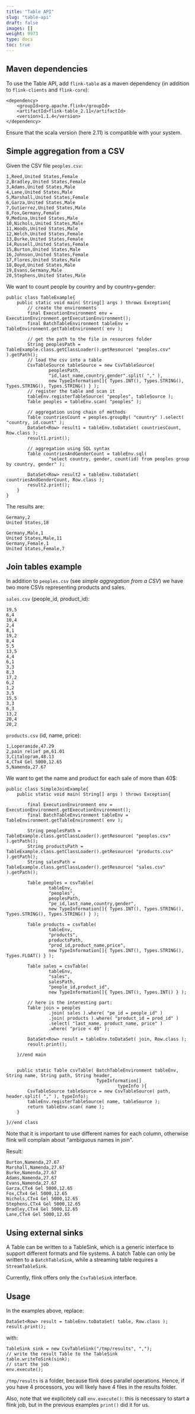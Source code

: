 ```yaml
---
title: "Table API"
slug: "table-api"
draft: false
images: []
weight: 9973
type: docs
toc: true
---
```


## Maven dependencies
To use the Table API, add `flink-table` as a maven dependency (in addition to `flink-clients` and `flink-core`):

<!-- language: lang-xml -->

    <dependency>
        <groupId>org.apache.flink</groupId>
        <artifactId>flink-table_2.11</artifactId>
        <version>1.1.4</version>
    </dependency>

Ensure that the scala version (here 2.11) is compatible with your system.

## Simple aggregation from a CSV
Given the CSV file `peoples.csv`:

    1,Reed,United States,Female
    2,Bradley,United States,Female
    3,Adams,United States,Male
    4,Lane,United States,Male
    5,Marshall,United States,Female
    6,Garza,United States,Male
    7,Gutierrez,United States,Male
    8,Fox,Germany,Female
    9,Medina,United States,Male
    10,Nichols,United States,Male
    11,Woods,United States,Male
    12,Welch,United States,Female
    13,Burke,United States,Female
    14,Russell,United States,Female
    15,Burton,United States,Male
    16,Johnson,United States,Female
    17,Flores,United States,Male
    18,Boyd,United States,Male
    19,Evans,Germany,Male
    20,Stephens,United States,Male

We want to count people by country and by country+gender:

<!-- language: lang-java -->

    public class TableExample{
        public static void main( String[] args ) throws Exception{
            // create the environments
            final ExecutionEnvironment env = ExecutionEnvironment.getExecutionEnvironment();
            final BatchTableEnvironment tableEnv = TableEnvironment.getTableEnvironment( env );
    
            // get the path to the file in resources folder
            String peoplesPath = TableExample.class.getClassLoader().getResource( "peoples.csv" ).getPath();
            // load the csv into a table
            CsvTableSource tableSource = new CsvTableSource(
                    peoplesPath,
                    "id,last_name,country,gender".split( "," ),
                    new TypeInformation[]{ Types.INT(), Types.STRING(), Types.STRING(), Types.STRING() } );
            // register the table and scan it
            tableEnv.registerTableSource( "peoples", tableSource );
            Table peoples = tableEnv.scan( "peoples" );
    
            // aggregation using chain of methods
            Table countriesCount = peoples.groupBy( "country" ).select( "country, id.count" );
            DataSet<Row> result1 = tableEnv.toDataSet( countriesCount, Row.class );
            result1.print();
    
            // aggregation using SQL syntax
            Table countriesAndGenderCount = tableEnv.sql(
                    "select country, gender, count(id) from peoples group by country, gender" );
    
            DataSet<Row> result2 = tableEnv.toDataSet( countriesAndGenderCount, Row.class );
            result2.print();
        }
    }

The results are:

    Germany,2
    United States,18

    Germany,Male,1
    United States,Male,11
    Germany,Female,1
    United States,Female,7


## Join tables example

In addition to `peoples.csv` (see _simple aggregation from a CSV_) we have two more CSVs representing products and sales.

`sales.csv` (people_id, product_id):

    19,5
    6,4
    10,4
    2,4
    8,1
    19,2
    8,4
    5,5
    13,5
    4,4
    6,1
    3,3
    8,3
    17,2
    6,2
    1,2
    3,5
    15,5
    3,3
    6,3
    13,2
    20,4
    20,2

`products.csv` (id, name, price):

    1,Loperamide,47.29
    2,pain relief pm,61.01
    3,Citalopram,48.13
    4,CTx4 Gel 5000,12.65
    5,Namenda,27.67


We want to get the name and product for each sale of more than 40$:

<!-- language: lang-java -->

    public class SimpleJoinExample{
        public static void main( String[] args ) throws Exception{

            final ExecutionEnvironment env = ExecutionEnvironment.getExecutionEnvironment();
            final BatchTableEnvironment tableEnv = TableEnvironment.getTableEnvironment( env );

            String peoplesPath = TableExample.class.getClassLoader().getResource( "peoples.csv" ).getPath();
            String productsPath = TableExample.class.getClassLoader().getResource( "products.csv" ).getPath();
            String salesPath = TableExample.class.getClassLoader().getResource( "sales.csv" ).getPath();

            Table peoples = csvTable(
                    tableEnv,
                    "peoples",
                    peoplesPath,
                    "pe_id,last_name,country,gender",
                    new TypeInformation[]{ Types.INT(), Types.STRING(), Types.STRING(), Types.STRING() } );

            Table products = csvTable(
                    tableEnv,
                    "products",
                    productsPath,
                    "prod_id,product_name,price",
                    new TypeInformation[]{ Types.INT(), Types.STRING(), Types.FLOAT() } );

            Table sales = csvTable(
                    tableEnv,
                    "sales",
                    salesPath,
                    "people_id,product_id",
                    new TypeInformation[]{ Types.INT(), Types.INT() } );

            // here is the interesting part:
            Table join = peoples
                    .join( sales ).where( "pe_id = people_id" )
                    .join( products ).where( "product_id = prod_id" )
                    .select( "last_name, product_name, price" )
                    .where( "price < 40" );

            DataSet<Row> result = tableEnv.toDataSet( join, Row.class );
            result.print();

        }//end main


        public static Table csvTable( BatchTableEnvironment tableEnv, String name, String path, String header,
                                      TypeInformation[]
                                              typeInfo ){
            CsvTableSource tableSource = new CsvTableSource( path, header.split( "," ), typeInfo);
            tableEnv.registerTableSource( name, tableSource );
            return tableEnv.scan( name );
        }

    }//end class

Note that it is important to use different names for each column, otherwise flink will complain about "ambiguous names in join".

Result:

    Burton,Namenda,27.67
    Marshall,Namenda,27.67
    Burke,Namenda,27.67
    Adams,Namenda,27.67
    Evans,Namenda,27.67
    Garza,CTx4 Gel 5000,12.65
    Fox,CTx4 Gel 5000,12.65
    Nichols,CTx4 Gel 5000,12.65
    Stephens,CTx4 Gel 5000,12.65
    Bradley,CTx4 Gel 5000,12.65
    Lane,CTx4 Gel 5000,12.65


## Using external sinks
A Table can be written to a TableSink, which is a generic interface to support different formats and file systems. A batch Table can only be written to a `BatchTableSink`, while a streaming table requires a `StreamTableSink`. 

Currently, flink offers only the `CsvTableSink` interface. 

## Usage

In the examples above, replace: 

<!-- language: lang-java -->

    DataSet<Row> result = tableEnv.toDataSet( table, Row.class );
    result.print();

with: 

<!-- language: lang-java -->

    TableSink sink = new CsvTableSink("/tmp/results", ",");
    // write the result Table to the TableSink
    table.writeToSink(sink);
    // start the job
    env.execute();

`/tmp/results` is a folder, because flink does parallel operations. Hence, if you have 4 processors, you will likely have 4 files in the results folder. 

Also, note that we explicitely call `env.execute()`: this is necessary to start a flink job, but in the previous examples `print()` did it for us.

